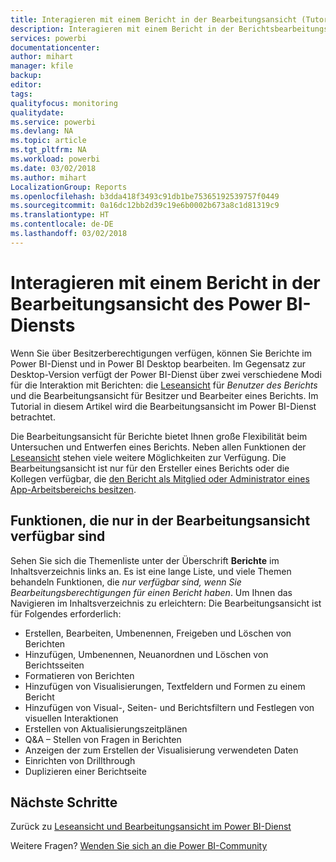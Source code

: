 ```yaml
---
title: Interagieren mit einem Bericht in der Bearbeitungsansicht (Tutorial)
description: Interagieren mit einem Bericht in der Berichtsbearbeitungsansicht des Power BI-Diensts
services: powerbi
documentationcenter: 
author: mihart
manager: kfile
backup: 
editor: 
tags: 
qualityfocus: monitoring
qualitydate: 
ms.service: powerbi
ms.devlang: NA
ms.topic: article
ms.tgt_pltfrm: NA
ms.workload: powerbi
ms.date: 03/02/2018
ms.author: mihart
LocalizationGroup: Reports
ms.openlocfilehash: b3dda418f3493c91db1be75365192539757f0449
ms.sourcegitcommit: 0a16dc12bb2d39c19e6b0002b673a8c1d81319c9
ms.translationtype: HT
ms.contentlocale: de-DE
ms.lasthandoff: 03/02/2018
---
```

# <a name="interact-with-a-report-in-editing-view-in-power-bi-service"></a>Interagieren mit einem Bericht in der Bearbeitungsansicht des Power BI-Diensts
Wenn Sie über Besitzerberechtigungen verfügen, können Sie Berichte im Power BI-Dienst und in Power BI Desktop bearbeiten. Im Gegensatz zur Desktop-Version verfügt der Power BI-Dienst über zwei verschiedene Modi für die Interaktion mit Berichten: die [Leseansicht](service-reading-view-and-editing-view.md) für *Benutzer des Berichts* und die Bearbeitungsansicht für Besitzer und Bearbeiter eines Berichts. Im Tutorial in diesem Artikel wird die Bearbeitungsansicht im Power BI-Dienst betrachtet. 

Die Bearbeitungsansicht für Berichte bietet Ihnen große Flexibilität beim Untersuchen und Entwerfen eines Berichts. Neben allen Funktionen der [Leseansicht](service-reading-view-and-editing-view.md) stehen viele weitere Möglichkeiten zur Verfügung. Die Bearbeitungsansicht ist nur für den Ersteller eines Berichts oder die Kollegen verfügbar, die [den Bericht als Mitglied oder Administrator eines App-Arbeitsbereichs besitzen](service-create-distribute-apps.md).

## <a name="functionality-only-available-in-editing-view"></a>Funktionen, die nur in der Bearbeitungsansicht verfügbar sind
Sehen Sie sich die Themenliste unter der Überschrift **Berichte** im Inhaltsverzeichnis links an. Es ist eine lange Liste, und viele Themen behandeln Funktionen, die *nur verfügbar sind, wenn Sie Bearbeitungsberechtigungen für einen Bericht haben*.  Um Ihnen das Navigieren im Inhaltsverzeichnis zu erleichtern: Die Bearbeitungsansicht ist für Folgendes erforderlich:

* Erstellen, Bearbeiten, Umbenennen, Freigeben und Löschen von Berichten
* Hinzufügen, Umbenennen, Neuanordnen und Löschen von Berichtsseiten
* Formatieren von Berichten
* Hinzufügen von Visualisierungen, Textfeldern und Formen zu einem Bericht
* Hinzufügen von Visual-, Seiten- und Berichtsfiltern und Festlegen von visuellen Interaktionen
* Erstellen von Aktualisierungszeitplänen
* Q&A – Stellen von Fragen in Berichten
* Anzeigen der zum Erstellen der Visualisierung verwendeten Daten 
* Einrichten von Drillthrough
* Duplizieren einer Berichtseite


## <a name="next-steps"></a>Nächste Schritte
Zurück zu [Leseansicht und Bearbeitungsansicht im Power BI-Dienst](service-reading-view-and-editing-view.md)

Weitere Fragen? [Wenden Sie sich an die Power BI-Community](http://community.powerbi.com/)

